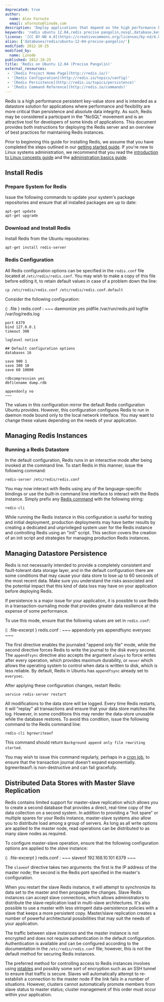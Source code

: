 ```yaml
---
deprecated: true
author:
  name: Alex Fornuto
  email: afornuto@linode.com
description: 'Deploy applications that depend on the high performance key-value store Redis.'
keywords: 'redis ubuntu 12.04,redis precise pangolin,nosql,database,key-value store'
license: '[CC BY-ND 4.0](https://creativecommons.org/licenses/by-nd/4.0)'
alias: ['databases/redis/ubuntu-12-04-precise-pangolin/']
modified: 2012-10-25
modified_by:
  name: Linode
published: 2012-10-25
title: 'Redis on Ubuntu 12.04 (Precise Pangolin)'
external_resources:
 - '[Redis Project Home Page](http://redis.io/)'
 - '[Redis Configuration](http://redis.io/topics/config)'
 - '[Redis Persistence](http://redis.io/topics/persistence)'
 - '[Redis Command Reference](http://redis.io/commands)'
---
```


Redis is a high performance persistent key-value store and is intended as a datastore solution for applications where performance and flexibility are more critical than persistence and absolute data integrity. As such, Redis may be considered a participant in the "NoSQL" movement and is an attractive tool for developers of some kinds of applications. This document provides both instructions for deploying the Redis server and an overview of best practices for maintaining Redis instances.

Prior to beginning this guide for installing Redis, we assume that you have completed the steps outlined in our [getting started guide](/docs/getting-started/). If you're new to Linux systems administration, we recommend that you read the [introduction to Linux concepts guide](/docs/tools-reference/introduction-to-linux-concepts) and the [administration basics guide](/docs/using-linux/administration-basics).

## Install Redis

### Prepare System for Redis

Issue the following commands to update your system's package repositories and ensure that all installed packages are up to date:

    apt-get update
    apt-get upgrade 

### Download and Install Redis

Install Redis from the Ubuntu repositories:

    apt-get install redis-server

### Redis Configuration

All Redis configuration options can be specified in the `redis.conf` file located at `/etc/redis/redis.conf`. You may wish to make a copy of this file before editing it, to retain default values in case of a problem down the line:

    cp /etc/redis/redis.conf /etc/redis/redis.conf.default

Consider the following configuration:

{: .file }
redis.conf
:   ~~~
    daemonize yes
    pidfile /var/run/redis.pid
    logfile /var/log/redis.log

    port 6379
    bind 127.0.0.1
    timeout 300

    loglevel notice

    ## Default configuration options
    databases 16

    save 900 1
    save 300 10
    save 60 10000

    rdbcompression yes
    dbfilename dump.rdb

    appendonly no
    ~~~

The values in this configuration mirror the default Redis configuration Ubuntu provides. However, this configuration configures Redis to run in daemon mode bound only to the local network interface. You may want to change these values depending on the needs of your application.

## Managing Redis Instances

### Running a Redis Datastore

In the default configuration, Redis runs in an interactive mode after being invoked at the command line. To start Redis in this manner, issue the following command:

    redis-server /etc/redis/redis.conf

You may now interact with Redis using any of the language-specific bindings or use the built-in command line interface to interact with the Redis instance. Simply prefix any [Redis command](http://redis.io/commands) with the following string:

    redis-cli

While running the Redis instance in this configuration is useful for testing and initial deployment, production deployments may have better results by creating a dedicated and unprivileged system user for the Redis instance and controlling Redis using an "init" script. This section covers the creation of an init script and strategies for managing production Redis instances.

## Managing Datastore Persistence

Redis is not necessarily intended to provide a completely consistent and fault-tolerant data storage layer, and in the default configuration there are some conditions that may cause your data store to lose up to 60 seconds of the most recent data. Make sure you understand the risks associated and the potential impact that this kind of data loss may have on your application before deploying Redis.

If persistence is a major issue for your application, it is possible to use Redis in a transaction-ournaling mode that provides greater data resilience at the expense of some performance.

To use this mode, ensure that the following values are set in `redis.conf`:

{: .file-excerpt }
redis.conf
:   ~~~
    appendonly yes
    appendfsync everysec
    ~~~

The first directive enables the journaled "append only file" mode, while the second directive forces Redis to write the journal to the disk every second. The `appendfsync` directive also accepts the argument `always` to force writes after every operation, which provides maximum durability, or `never` which allows the operating system to control when data is written to disk, which is less reliable. By default, Redis in Ubuntu has `appendfsync` already set to `everysec`.

After applying these configuration changes, restart Redis:

    service redis-server restart

All modifications to the data store will be logged. Every time Redis restarts, it will "replay" all transactions and ensure that your data store matches the log. However, in some conditions this may render the data-store unusable while the database restores. To avoid this condition, issue the following command to the Redis command line:

    redis-cli bgrewriteaof

This command should return `Background append only file rewriting started`.

You may wish to issue this command regularly, perhaps in a [cron job](/docs/linux-tools/utilities/cron), to ensure that the transaction journal doesn't expand exponentially. bgrewriteaof\ is non-destructive and can fail gracefully.

## Distributed Data Stores with Master Slave Replication

Redis contains limited support for master-slave replication which allows you to create a second database that provides a direct, real-time copy of the data collection on a second system. In addition to providing a "hot spare" or multiple spares for your Redis instance, master-slave systems also allow you to distribute load among a group of servers. As long as all write options are applied to the master node, read operations can be distributed to as many slave nodes as required.

To configure master-slave operation, ensure that the following configuration options are applied to the *slave* instance:

{: .file-excerpt }
redis.conf
:   ~~~
    slaveof 192.168.10.101 6379
    ~~~

The `slaveof` directive takes two arguments: the first is the IP address of the master node; the second is the Redis port specified in the master's configuration.

When you restart the slave Redis instance, it will attempt to synchronize its data set to the master and then propagate the changes. Slave Redis instances can accept slave connections, which allows administrators to distribute the slave-replication load in multi-slave architectures. It's also possible to use a master with less stringent data-persistence policies with a slave that keeps a more persistent copy. Master/slave replication creates a number of powerful architectural possibilities that may suit the needs of your application.

The traffic between slave instances and the master instance is not encrypted and does not require authentication in the default configuration. Authentication is available and can be configured according to the documentation in the `/etc/redis/redis.conf` file; however, this is not the default method for securing Redis instances.

The preferred method for controlling access to Redis instances involves using [iptables](/docs/security/firewalls/iptables) and possibly some sort of encryption such as an SSH tunnel to ensure that traffic is secure. Slaves will automatically attempt to re-establish a connection to the master node if the link fails in a number of situations. However, clusters cannot automatically promote members from slave status to master status; cluster management of this order must occur within your application.

